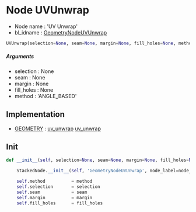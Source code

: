 # Node UVUnwrap

- Node name : 'UV Unwrap'
- bl_idname : [GeometryNodeUVUnwrap](https://docs.blender.org/api/current/bpy.types.GeometryNodeUVUnwrap.html)


``` python
UVUnwrap(selection=None, seam=None, margin=None, fill_holes=None, method='ANGLE_BASED', node_label=None, node_color=None)
```
##### Arguments

- selection : None
- seam : None
- margin : None
- fill_holes : None
- method : 'ANGLE_BASED'

## Implementation

- [GEOMETRY](/docs/GeoNodes/GEOMETRY.md) : [uv_unwrap](/docs/GeoNodes/GEOMETRY.md#uv_unwrap) [uv_unwrap](/docs/GeoNodes/GEOMETRY.md#uv_unwrap)

## Init

``` python
def __init__(self, selection=None, seam=None, margin=None, fill_holes=None, method='ANGLE_BASED', node_label=None, node_color=None):

    StackedNode.__init__(self, 'GeometryNodeUVUnwrap', node_label=node_label, node_color=node_color)

    self.method          = method
    self.selection       = selection
    self.seam            = seam
    self.margin          = margin
    self.fill_holes      = fill_holes
```
